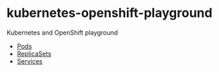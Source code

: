 # kubernetes-openshift-playground
Kubernetes and OpenShift playground

* [Pods](01-pods/01-pods.md)
* [ReplicaSets](02-replicasets/02-replicasets.md)
* [Services](03-services/03-services.md)
